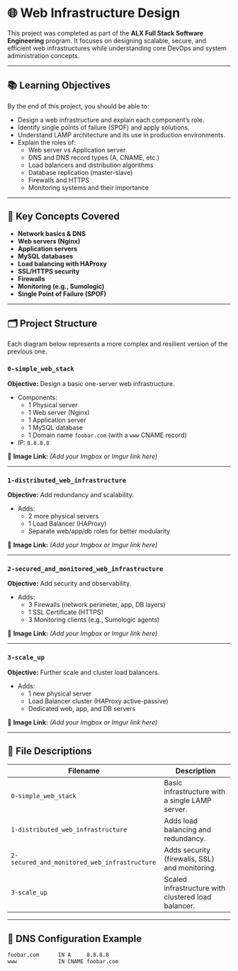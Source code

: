 # 🌐 Web Infrastructure Design

This project was completed as part of the **ALX Full Stack Software Engineering** program. It focuses on designing scalable, secure, and efficient web infrastructures while understanding core DevOps and system administration concepts.

---

## 📚 Learning Objectives

By the end of this project, you should be able to:

- Design a web infrastructure and explain each component’s role.
- Identify single points of failure (SPOF) and apply solutions.
- Understand LAMP architecture and its use in production environments.
- Explain the roles of:
  - Web server vs Application server
  - DNS and DNS record types (A, CNAME, etc.)
  - Load balancers and distribution algorithms
  - Database replication (master-slave)
  - Firewalls and HTTPS
  - Monitoring systems and their importance

---

## 🧠 Key Concepts Covered

- **Network basics & DNS**
- **Web servers (Nginx)**
- **Application servers**
- **MySQL databases**
- **Load balancing with HAProxy**
- **SSL/HTTPS security**
- **Firewalls**
- **Monitoring (e.g., Sumologic)**
- **Single Point of Failure (SPOF)**

---

## 🗂️ Project Structure

Each diagram below represents a more complex and resilient version of the previous one.

### `0-simple_web_stack`

**Objective:** Design a basic one-server web infrastructure.

- Components:
  - 1 Physical server
  - 1 Web server (Nginx)
  - 1 Application server
  - 1 MySQL database
  - 1 Domain name `foobar.com` (with a `www` CNAME record)
- IP: `8.8.8.8`

📎 **Image Link:** *(Add your Imgbox or Imgur link here)*

---

### `1-distributed_web_infrastructure`

**Objective:** Add redundancy and scalability.

- Adds:
  - 2 more physical servers
  - 1 Load Balancer (HAProxy)
  - Separate web/app/db roles for better modularity

📎 **Image Link:** *(Add your Imgbox or Imgur link here)*

---

### `2-secured_and_monitored_web_infrastructure`

**Objective:** Add security and observability.

- Adds:
  - 3 Firewalls (network perimeter, app, DB layers)
  - 1 SSL Certificate (HTTPS)
  - 3 Monitoring clients (e.g., Sumologic agents)

📎 **Image Link:** *(Add your Imgbox or Imgur link here)*

---

### `3-scale_up`

**Objective:** Further scale and cluster load balancers.

- Adds:
  - 1 new physical server
  - Load Balancer cluster (HAProxy active-passive)
  - Dedicated web, app, and DB servers

📎 **Image Link:** *(Add your Imgbox or Imgur link here)*

---

## 📁 File Descriptions

| Filename                          | Description |
|----------------------------------|-------------|
| `0-simple_web_stack`             | Basic infrastructure with a single LAMP server. |
| `1-distributed_web_infrastructure` | Adds load balancing and redundancy. |
| `2-secured_and_monitored_web_infrastructure` | Adds security (firewalls, SSL) and monitoring. |
| `3-scale_up`                     | Scaled infrastructure with clustered load balancer. |

---

## 🔐 DNS Configuration Example

```txt
foobar.com      IN A     8.8.8.8
www             IN CNAME foobar.com
